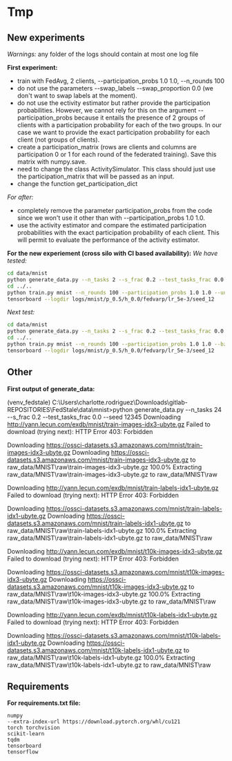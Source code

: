 # Tmp

## New experiments

*Warnings:* any folder of the logs should contain at most one log file

**First experiment:**
- train with FedAvg, 2 clients, --participation_probs 1.0 1.0, --n_rounds 100
- do not use the parameters --swap_labels --swap_proportion 0.0 (we don't want to swap labels at the moment).
- do not use the ectivity estimator but rather provide the participation probabilities. However, we cannot rely for this on the argument --participation_probs because it entails the presence of 2 groups of clients with a participation probability for each of the two groups. In our case we want to provide the exact participation probability for each client (not groups of clients).
- create a participation_matrix (rows are clients and columns are participation 0 or 1 for each round of the federated training). Save this matrix with numpy.save.
- need to change the class ActivitySimulator. This class should just use the participation_matrix that will be passed as an input.
- change the function get_participation_dict

*For after:*
- completely remove the parameter participation_probs from the code since we won't use it other than with --participation_probs 1.0 1.0.
- use the activity estimator and compare the estimated participation probabilities with the exact participation probability of each client. This will permit to evaluate the performance of the activity estimator.

**For the new experiement (cross silo with CI based availability):**
*We have tested:*
```bash
cd data/mnist
python generate_data.py --n_tasks 2 --s_frac 0.2 --test_tasks_frac 0.0 --seed 12345
cd ../..
python train.py mnist --n_rounds 100 --participation_probs 1.0 1.0 --unknown_participation_probs --bz 128 --lr 5e-3 --log_freq 1 --device cuda --optimizer sgd --server_optimizer history --swap_labels --swap_proportion 0.0 --logs_dir logs/mnist/p_0.5/h_0.0/fedvarp/lr_5e-3/seed_12 --seed 12 --verbose 0
tensorboard --logdir logs/mnist/p_0.5/h_0.0/fedvarp/lr_5e-3/seed_12
```

*Next test:*
```bash
cd data/mnist
python generate_data.py --n_tasks 2 --s_frac 0.2 --test_tasks_frac 0.0 --seed 12345
cd ../..
python train.py mnist --n_rounds 100 --participation_probs 1.0 1.0 --bz 128 --lr 5e-3 --log_freq 1 --device cuda --optimizer sgd --server_optimizer history --logs_dir logs/mnist/p_0.5/h_0.0/fedvarp/lr_5e-3/seed_12 --seed 12 --verbose 0
tensorboard --logdir logs/mnist/p_0.5/h_0.0/fedvarp/lr_5e-3/seed_12
```


## Other

**First output of generate_data:**

(venv_fedstale) C:\Users\charlotte.rodriguez\Downloads\gitlab-REPOSITORIES\FedStale\data\mnist>python generate_data.py --n_tasks 24 --s_frac 0.2 --test_tasks_frac 0.0 --seed 12345
Downloading http://yann.lecun.com/exdb/mnist/train-images-idx3-ubyte.gz
Failed to download (trying next):
HTTP Error 403: Forbidden

Downloading https://ossci-datasets.s3.amazonaws.com/mnist/train-images-idx3-ubyte.gz
Downloading https://ossci-datasets.s3.amazonaws.com/mnist/train-images-idx3-ubyte.gz to raw_data/MNIST\raw\train-images-idx3-ubyte.gz
100.0%
Extracting raw_data/MNIST\raw\train-images-idx3-ubyte.gz to raw_data/MNIST\raw

Downloading http://yann.lecun.com/exdb/mnist/train-labels-idx1-ubyte.gz
Failed to download (trying next):
HTTP Error 403: Forbidden

Downloading https://ossci-datasets.s3.amazonaws.com/mnist/train-labels-idx1-ubyte.gz
Downloading https://ossci-datasets.s3.amazonaws.com/mnist/train-labels-idx1-ubyte.gz to raw_data/MNIST\raw\train-labels-idx1-ubyte.gz
100.0%
Extracting raw_data/MNIST\raw\train-labels-idx1-ubyte.gz to raw_data/MNIST\raw

Downloading http://yann.lecun.com/exdb/mnist/t10k-images-idx3-ubyte.gz
Failed to download (trying next):
HTTP Error 403: Forbidden

Downloading https://ossci-datasets.s3.amazonaws.com/mnist/t10k-images-idx3-ubyte.gz
Downloading https://ossci-datasets.s3.amazonaws.com/mnist/t10k-images-idx3-ubyte.gz to raw_data/MNIST\raw\t10k-images-idx3-ubyte.gz
100.0%
Extracting raw_data/MNIST\raw\t10k-images-idx3-ubyte.gz to raw_data/MNIST\raw

Downloading http://yann.lecun.com/exdb/mnist/t10k-labels-idx1-ubyte.gz
Failed to download (trying next):
HTTP Error 403: Forbidden

Downloading https://ossci-datasets.s3.amazonaws.com/mnist/t10k-labels-idx1-ubyte.gz
Downloading https://ossci-datasets.s3.amazonaws.com/mnist/t10k-labels-idx1-ubyte.gz to raw_data/MNIST\raw\t10k-labels-idx1-ubyte.gz
100.0%
Extracting raw_data/MNIST\raw\t10k-labels-idx1-ubyte.gz to raw_data/MNIST\raw

## Requirements

**For requirements.txt file:**
```
numpy
--extra-index-url https://download.pytorch.org/whl/cu121
torch torchvision
scikit-learn
tqdm
tensorboard
tensorflow
```